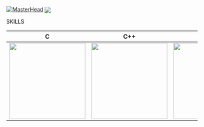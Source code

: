 [![MasterHead](https://images.unsplash.com/photo-1500576992153-0271099def59?ixlib=rb-4.0.3&ixid=MnwxMjA3fDB8MHxzZWFyY2h8Mnx8aGVsbG98ZW58MHx8MHx8&auto=format&fit=crop&w=800&q=60)](https://github.com/doreshev)
<a href="https://github.com/doreshev">
  <img align="center" src="https://github-readme-stats.vercel.app/api?username=doreshev&count_private=true&show_icons=true&theme=transparent" />
</a>


<a href="https://github.com/doreshev">
  <src="https://github-readme-stats.vercel.app/api/top-langs/?username=doreshev&layout=compact&theme=transparent" />
</a>

SKILLS

| C | C++ |Docker|Linux|Flutter|Git|AWS| 
|:-:|:-:|:-:|:-:|:-:|:-:|:-:|
|<img style="width: 200px" src="https://upload.wikimedia.org/wikipedia/commons/thumb/1/18/C_Programming_Language.svg/440px-C_Programming_Language.svg.png">|<img style="width: 200px" src="https://upload.wikimedia.org/wikipedia/commons/thumb/1/18/ISO_C%2B%2B_Logo.svg/240px-ISO_C%2B%2B_Logo.svg.png">|<img style="width: 200px" src="https://upload.wikimedia.org/wikipedia/en/thumb/f/f4/Docker_logo.svg/240px-Docker_logo.svg.png">|<img style="width: 200px" src="https://upload.wikimedia.org/wikipedia/commons/thumb/3/35/Tux.svg/300px-Tux.svg.png">|<img style="width: 200px" src="https://storage.googleapis.com/cms-storage-bucket/8ac0834f57eb3b542a45.svg" >|<img style="width: 200px" src="https://media.giphy.com/media/kH6CqYiquZawmU1HI6/giphy.gif">|<img style="width: 150px" src="https://upload.wikimedia.org/wikipedia/commons/thumb/9/93/Amazon_Web_Services_Logo.svg/300px-Amazon_Web_Services_Logo.svg.png" >|

